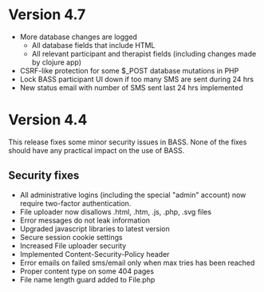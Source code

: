 # Version 4.7

- More database changes are logged
  - All database fields that include HTML
  - All relevant participant and therapist fields (including changes made by clojure app)
- CSRF-like protection for some $_POST database mutations in PHP
- Lock BASS participant UI down if too many SMS are sent during 24 hrs
- New status email with number of SMS sent last 24 hrs implemented

# Version 4.4
This release fixes some minor security issues in BASS. None of the fixes should have any practical impact on the use of BASS. 

## Security fixes
 - All administrative logins (including the special "admin" account) now require two-factor authentication.
 - File uploader now disallows .html, .htm, .js, .php, .svg files
 - Error messages do not leak information
 - Upgraded javascript libraries to latest version
 - Secure session cookie settings
 - Increased File uploader security 
 - Implemented Content-Security-Policy header
 - Error emails on failed sms/email only when max tries has been reached
 - Proper content type on some 404 pages
 - File name length guard added to File.php